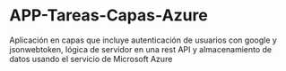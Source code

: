 # APP-Tareas-Capas-Azure
Aplicación en capas que incluye autenticación de usuarios con google y jsonwebtoken, lógica de servidor en una rest API y almacenamiento de datos usando el servicio de Microsoft Azure
